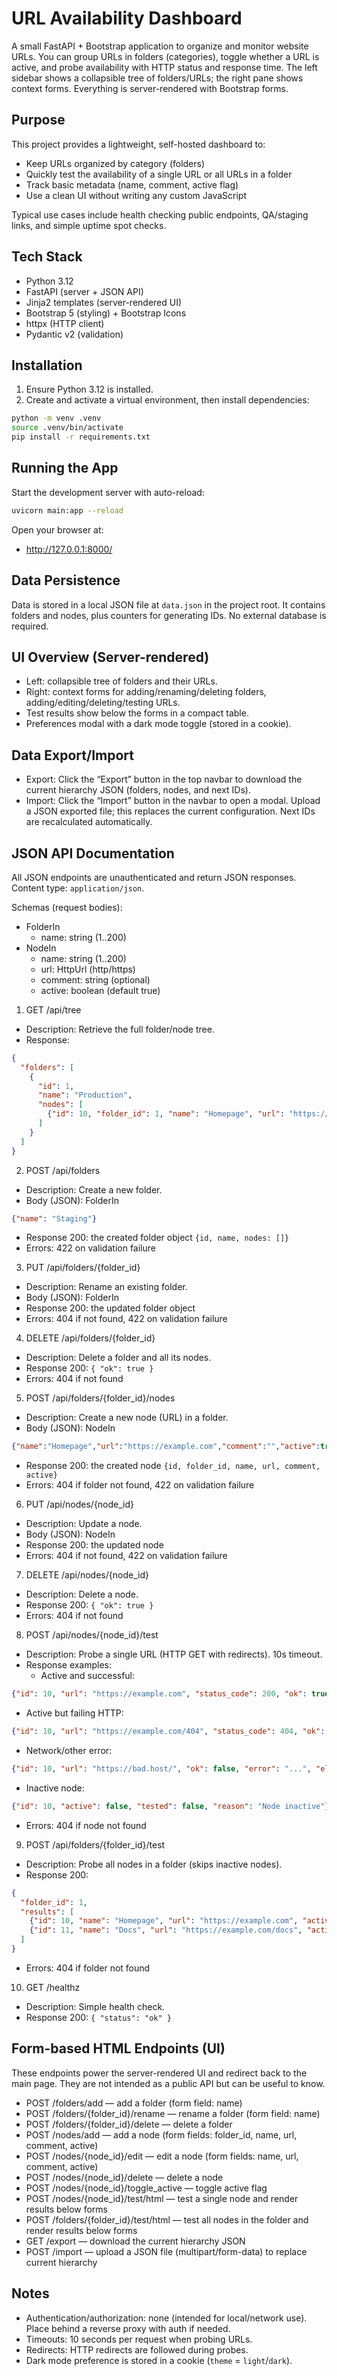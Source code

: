 # URL Availability Dashboard

A small FastAPI + Bootstrap application to organize and monitor website URLs. You can group URLs in folders (categories), toggle whether a URL is active, and probe availability with HTTP status and response time. The left sidebar shows a collapsible tree of folders/URLs; the right pane shows context forms. Everything is server-rendered with Bootstrap forms.

## Purpose
This project provides a lightweight, self-hosted dashboard to:
- Keep URLs organized by category (folders)
- Quickly test the availability of a single URL or all URLs in a folder
- Track basic metadata (name, comment, active flag)
- Use a clean UI without writing any custom JavaScript

Typical use cases include health checking public endpoints, QA/staging links, and simple uptime spot checks.

## Tech Stack
- Python 3.12
- FastAPI (server + JSON API)
- Jinja2 templates (server-rendered UI)
- Bootstrap 5 (styling) + Bootstrap Icons
- httpx (HTTP client)
- Pydantic v2 (validation)

## Installation
1) Ensure Python 3.12 is installed.
2) Create and activate a virtual environment, then install dependencies:
```bash
python -m venv .venv
source .venv/bin/activate
pip install -r requirements.txt
```

## Running the App
Start the development server with auto-reload:
```bash
uvicorn main:app --reload
```
Open your browser at:
- http://127.0.0.1:8000/

## Data Persistence
Data is stored in a local JSON file at `data.json` in the project root. It contains folders and nodes, plus counters for generating IDs. No external database is required.

## UI Overview (Server-rendered)
- Left: collapsible tree of folders and their URLs.
- Right: context forms for adding/renaming/deleting folders, adding/editing/deleting/testing URLs.
- Test results show below the forms in a compact table.
- Preferences modal with a dark mode toggle (stored in a cookie).

## Data Export/Import
- Export: Click the “Export” button in the top navbar to download the current hierarchy JSON (folders, nodes, and next IDs).
- Import: Click the “Import” button in the navbar to open a modal. Upload a JSON exported file; this replaces the current configuration. Next IDs are recalculated automatically.

## JSON API Documentation
All JSON endpoints are unauthenticated and return JSON responses. Content type: `application/json`.

Schemas (request bodies):
- FolderIn
  - name: string (1..200)
- NodeIn
  - name: string (1..200)
  - url: HttpUrl (http/https)
  - comment: string (optional)
  - active: boolean (default true)

1) GET /api/tree
- Description: Retrieve the full folder/node tree.
- Response:
```json
{
  "folders": [
    {
      "id": 1,
      "name": "Production",
      "nodes": [
        {"id": 10, "folder_id": 1, "name": "Homepage", "url": "https://example.com", "comment": "", "active": true}
      ]
    }
  ]
}
```

2) POST /api/folders
- Description: Create a new folder.
- Body (JSON): FolderIn
```json
{"name": "Staging"}
```
- Response 200: the created folder object `{id, name, nodes: []}`
- Errors: 422 on validation failure

3) PUT /api/folders/{folder_id}
- Description: Rename an existing folder.
- Body (JSON): FolderIn
- Response 200: the updated folder object
- Errors: 404 if not found, 422 on validation failure

4) DELETE /api/folders/{folder_id}
- Description: Delete a folder and all its nodes.
- Response 200: `{ "ok": true }`
- Errors: 404 if not found

5) POST /api/folders/{folder_id}/nodes
- Description: Create a new node (URL) in a folder.
- Body (JSON): NodeIn
```json
{"name":"Homepage","url":"https://example.com","comment":"","active":true}
```
- Response 200: the created node `{id, folder_id, name, url, comment, active}`
- Errors: 404 if folder not found, 422 on validation failure

6) PUT /api/nodes/{node_id}
- Description: Update a node.
- Body (JSON): NodeIn
- Response 200: the updated node
- Errors: 404 if not found, 422 on validation failure

7) DELETE /api/nodes/{node_id}
- Description: Delete a node.
- Response 200: `{ "ok": true }`
- Errors: 404 if not found

8) POST /api/nodes/{node_id}/test
- Description: Probe a single URL (HTTP GET with redirects). 10s timeout.
- Response examples:
  - Active and successful:
```json
{"id": 10, "url": "https://example.com", "status_code": 200, "ok": true, "elapsed_ms": 123}
```
  - Active but failing HTTP:
```json
{"id": 10, "url": "https://example.com/404", "status_code": 404, "ok": false, "elapsed_ms": 95}
```
  - Network/other error:
```json
{"id": 10, "url": "https://bad.host/", "ok": false, "error": "...", "elapsed_ms": 10022}
```
  - Inactive node:
```json
{"id": 10, "active": false, "tested": false, "reason": "Node inactive"}
```
- Errors: 404 if node not found

9) POST /api/folders/{folder_id}/test
- Description: Probe all nodes in a folder (skips inactive nodes).
- Response 200:
```json
{
  "folder_id": 1,
  "results": [
    {"id": 10, "name": "Homepage", "url": "https://example.com", "active": true, "status_code": 200, "ok": true, "elapsed_ms": 123},
    {"id": 11, "name": "Docs", "url": "https://example.com/docs", "active": false, "tested": false, "reason": "Node inactive"}
  ]
}
```
- Errors: 404 if folder not found

10) GET /healthz
- Description: Simple health check.
- Response 200: `{ "status": "ok" }`

## Form-based HTML Endpoints (UI)
These endpoints power the server-rendered UI and redirect back to the main page. They are not intended as a public API but can be useful to know.
- POST /folders/add — add a folder (form field: name)
- POST /folders/{folder_id}/rename — rename a folder (form field: name)
- POST /folders/{folder_id}/delete — delete a folder
- POST /nodes/add — add a node (form fields: folder_id, name, url, comment, active)
- POST /nodes/{node_id}/edit — edit a node (form fields: name, url, comment, active)
- POST /nodes/{node_id}/delete — delete a node
- POST /nodes/{node_id}/toggle_active — toggle active flag
- POST /nodes/{node_id}/test/html — test a single node and render results below forms
- POST /folders/{folder_id}/test/html — test all nodes in the folder and render results below forms
- GET /export — download the current hierarchy JSON
- POST /import — upload a JSON file (multipart/form-data) to replace current hierarchy

## Notes
- Authentication/authorization: none (intended for local/network use). Place behind a reverse proxy with auth if needed.
- Timeouts: 10 seconds per request when probing URLs.
- Redirects: HTTP redirects are followed during probes.
- Dark mode preference is stored in a cookie (`theme` = `light`/`dark`).
